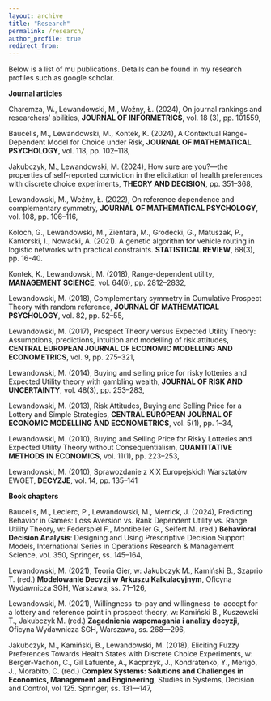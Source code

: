 ```yaml
---
layout: archive
title: "Research"
permalink: /research/
author_profile: true
redirect_from:
---
```


Below is a list of mu publications. Details can be found in my research profiles such as google scholar.

**Journal articles**

Charemza, W., Lewandowski, M., Woźny, Ł. (2024), On journal rankings and researchers’ abilities,
**JOURNAL OF INFORMETRICS**, vol. 18 (3), pp. 101559,

Baucells, M., Lewandowski, M., Kontek, K. (2024), A Contextual Range-Dependent Model for 
Choice under Risk, **JOURNAL OF MATHEMATICAL PSYCHOLOGY**, vol. 118, pp. 102–118,

Jakubczyk, M., Lewandowski, M. (2024), How sure are you?—the properties of self-reported
conviction in the elicitation of health preferences with discrete choice experiments, **THEORY AND DECISION**, pp. 351–368,

Lewandowski, M., Woźny, Ł. (2022), On reference dependence and complementary symmetry,
**JOURNAL OF MATHEMATICAL PSYCHOLOGY**, vol. 108, pp. 106–116,

Koloch, G., Lewandowski, M., Zientara, M., Grodecki, G., Matuszak, P., Kantorski, I., Nowacki,
A. (2021). A genetic algorithm for vehicle routing in logistic networks with practical constraints.
**STATISTICAL REVIEW**, 68(3), pp. 16-40.

Kontek, K., Lewandowski, M. (2018), Range-dependent utility, **MANAGEMENT SCIENCE**, vol.
64(6), pp. 2812–2832,

Lewandowski, M. (2018), Complementary symmetry in Cumulative Prospect Theory with random
reference, **JOURNAL OF MATHEMATICAL PSYCHOLOGY**, vol. 82, pp. 52–55,

Lewandowski, M. (2017), Prospect Theory versus Expected Utility Theory: Assumptions, predictions,
intuition and modelling of risk attitudes, **CENTRAL EUROPEAN JOURNAL OF ECONOMIC MODELLING AND ECONOMETRICS**, vol. 9, pp. 275–321,

Lewandowski, M. (2014), Buying and selling price for risky lotteries and Expected Utility theory
with gambling wealth, **JOURNAL OF RISK AND UNCERTAINTY**, vol. 48(3), pp. 253–283,

Lewandowski, M. (2013), Risk Attitudes, Buying and Selling Price for a Lottery and Simple
Strategies, **CENTRAL EUROPEAN JOURNAL OF ECONOMIC MODELLING AND ECONOMETRICS**, vol. 5(1),
pp. 1–34,

Lewandowski, M. (2010), Buying and Selling Price for Risky Lotteries and Expected Utility Theory
without Consequentialism, **QUANTITATIVE METHODS IN ECONOMICS**, vol. 11(1), pp. 223–253,

Lewandowski, M. (2010), Sprawozdanie z XIX Europejskich Warsztatów EWGET, **DECYZJE**, vol.
14, pp. 135–141


**Book chapters**

Baucells, M., Leclerc, P., Lewandowski, M., Merrick, J. (2024), Predicting Behavior in Games:
Loss Aversion vs. Rank Dependent Utility vs. Range Utility Theory, w: Federspiel F., Montibeller
G., Seifert M. (red.) **Behavioral Decision Analysis**: Designing and Using Prescriptive
Decision Support Models, International Series in Operations Research & Management Science,
vol. 350, Springer, ss. 145–164,

Lewandowski, M. (2021), Teoria Gier, w: Jakubczyk M., Kamiński B., Szaprio T. (red.) **Modelowanie
Decyzji w Arkuszu Kalkulacyjnym**, Oficyna Wydawnicza SGH, Warszawa, ss. 71–126,

Lewandowski, M. (2021), Willingness-to-pay and willingness-to-accept for a lottery and reference
point in prospect theory, w: Kamiński B., Kuszewski T., Jakubczyk M. (red.) **Zagadnienia
wspomagania i analizy decyzji**, Oficyna Wydawnicza SGH, Warszawa, ss. 268—296,

Jakubczyk, M., Kamiński, B., Lewandowski, M. (2018), Eliciting Fuzzy Preferences Towards 
Health States with Discrete Choice Experiments, w: Berger-Vachon, C., Gil Lafuente, A.,
Kacprzyk, J., Kondratenko, Y., Merigó, J., Morabito, C. (red.) **Complex Systems: Solutions
and Challenges in Economics, Management and Engineering**, Studies in Systems, Decision
and Control, vol 125. Springer, ss. 131—147,






